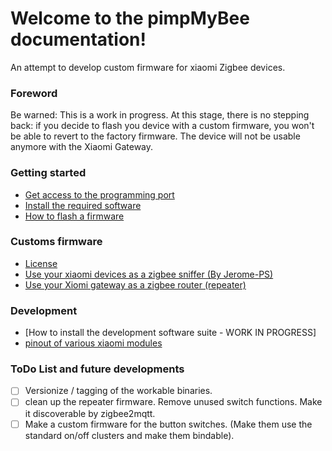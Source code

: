 # Welcome to the pimpMyBee documentation!

An attempt to develop custom firmware for xiaomi Zigbee devices.

### Foreword

Be warned: This is a work in progress.
At this stage, there is no stepping back: if you decide to flash you device with a custom firmware, you won't be able to revert to the factory firmware. The device will not be usable anymore with the Xiaomi Gateway.

### Getting started
* [Get access to the programming port](hardware.md)
* [Install the required software](software.md)
* [How to flash a firmware](flash.md)

### Customs firmware
* [License](LICENSE.md)
* [Use your xiaomi devices as a zigbee sniffer (By Jerome-PS)](https://github.com/Jerome-PS/JN516xSniffer)
* [Use your Xiomi gateway as a zigbee router (repeater)](firmware/GatewayV1.md)

### Development
* [How to install the development software suite - WORK IN PROGRESS]
* [pinout of various xiaomi modules](pinout.md)

### ToDo List and future developments

- [ ] Versionize / tagging of the workable binaries.
- [ ] clean up the repeater firmware. Remove unused switch functions. Make it discoverable by zigbee2mqtt.
- [ ] Make a custom firmware for the button switches. (Make them use the standard on/off clusters and make them bindable).
